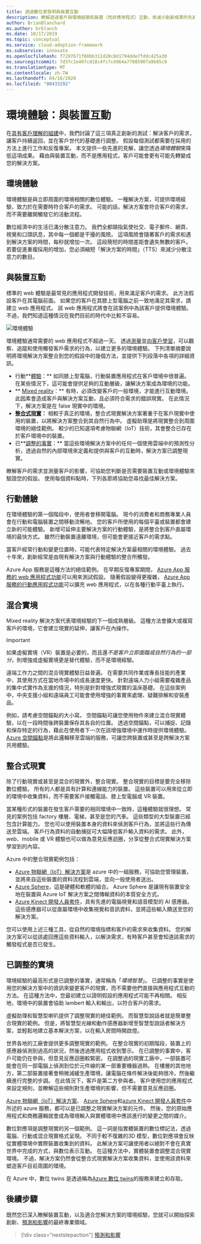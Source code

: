 ```yaml
---
title: 透過數位家發明與裝置互動
description: 瞭解透過客戶與環境經驗和裝置（而非應用程式）互動，來減少創新成果的先進方法。
author: BrianBlanchard
ms.author: brblanch
ms.date: 10/17/2019
ms.topic: conceptual
ms.service: cloud-adoption-framework
ms.subservice: innovate
ms.openlocfilehash: f7207b71f88bb311d28c8d1794dde7fddc425a30
ms.sourcegitcommit: 7d3fc1e407cd18c4fc7c4964a77885907a9b85c0
ms.translationtype: MT
ms.contentlocale: zh-TW
ms.lasthandoff: 04/16/2020
ms.locfileid: "80433292"
---
```

# <a name="ambient-experiences-interact-with-devices"></a>環境體驗：與裝置互動

在[具有客戶理解的組建](./build.md)中，我們討論了這三項真正創新的測試：解決客戶的需求，讓客戶持續返回，並在客戶世代的基礎進行調整。 假設每個測試都需要在採用的方法上進行工作和反復專案。 本文提供一些先進的見解，讓您透過*環境體驗*來降低這項成果。 藉由與裝置互動，而不是應用程式，客戶可能會更有可能先轉變成您的解決方案。

## <a name="ambient-experiences"></a>環境體驗

環境體驗是與立即周圍的環境相關的數位體驗。 一種解決方案，可提供環境經驗，致力於在需要時符合客戶的需求。 可能的話，解決方案會符合客戶的需求，而不需要離開觸發它的活動流程。

數位經濟中的生活已滿分散注意力。 我們全都頤指氣使社交、電子郵件、網頁、視覺和口頭訊息，其中每一個都是干擾的風險。 這項風險會隨著客戶的需求和遇到解決方案的時間，每秒就增加一次。 這段簡短的時間差距會遺失無數的客戶。 若要促進重複採用的增加，您必須縮短「解決方案的時間」（TTS）來減少分散注意力的數目。

## <a name="interacting-with-devices"></a>與裝置互動

標準的 web 體驗是最常見的應用程式開發技術，用來滿足客戶的需求。 此方法假設客戶在其電腦前面。 如果您的客戶在其膝上型電腦之前一致地滿足其需求，請建立 web 應用程式。 該 web 應用程式將會在該案例中為該客戶提供環境體驗。 不過，我們知道這種情況在我們目前的時代中比較不容易。

![環境體驗](../../_images/innovate/ambient-experiences.png)

環境體驗通常需要的 web 應用程式不超過一天。 透過[測量](./measure.md)並[向客戶學習](./learn.md)，可以觀察、追蹤和使用觸發客戶需求的行為，以建立更多的環境體驗。 下列清單摘要說明將環境解決方案整合到您的假設中的幾個方法，並提供下列段落中各項的詳細資訊。

- 行動**[體驗](#mobile-experience)：** 如同膝上型電腦，行動裝置應用程式在客戶環境中很普遍。 在某些情況下，這可能會提供足夠的互動層級，讓解決方案成為環境的功能。
- ** [Mixed reality](#mixed-reality)：** 有時，必須改變客戶的一般環境，才能進行互動環境。 此因素會造成客戶與解決方案互動，且必須符合需求的錯誤現實。 在此情況下，解決方案是在 false 現實中的環境。
- **[整合式現實](#integrated-reality)：** 相較于真正的環境，整合式現實解決方案著重于在客戶現實中使用的裝置，以將解決方案整合到其自然行為中。 虛擬助理是將現實整合到周圍環境的絕佳範例。 較少的已知選項考慮物聯網（IoT）技術，其會整合已存在於客戶環境中的裝置。
- 已**[調整的事實](#adjusted-reality)：** 當這些環境解決方案中的任何一個使用雲端中的預測性分析，透過自然的內部環境來定義和提供與客戶的互動時，解決方案已調整現實。

瞭解客戶的需求並測量客戶的影響，可協助您判斷是否需要裝置互動或環境體驗來驗證您的假設。 使用每個資料點時，下列各節將協助您尋找最佳解決方案。

## <a name="mobile-experience"></a>行動體驗

在環境體驗的第一個階段中，使用者會移開電腦。 現今的消費者和商務專業人員會在行動和電腦裝置之間移動流暢地。 您的客戶所使用的每個平臺或裝置都會建立新的可能體驗。 新增可延伸主要解決方案的行動體驗，是將整合到客戶直屬環境的最快方式。 雖然行動裝置遠離環境，但可能會更接近客戶的需求點。

當客戶經常行動和變更位置時，可能代表特定解決方案最相關的環境體驗。 過去十年來，創新經常是由現有解決方案與行動體驗的整合所觸發。

Azure App 服務是這種方法的絕佳範例。 在早期反復專案期間， [Azure App 服務的 web 應用程式功能](https://docs.microsoft.com/azure/app-service/overview)可以用來測試假設。 隨著假設變得更複雜， [Azure App 服務的行動應用程式功能](https://docs.microsoft.com/azure/app-service-mobile)可以擴充 web 應用程式，以在各種行動平臺上執行。

## <a name="mixed-reality"></a>混合實境

Mixed reality 解決方案代表環境經驗的下一個成熟層級。 這種方法會擴大或複寫客戶的環境，它會建立現實的延伸，讓客戶在內操作。

> [!IMPORTANT]
> 如果虛擬實境（VR）裝置是必要的，而且還*不是客戶立即面臨或自然行為的一部分*，則增強或虛擬實境更是替代體驗，而不是環境經驗。

遠端工作力之間的混合現實體驗日益普遍。 在需要共同作業或專長技能的產業中，其使用方式在當地市場中的成長速度更快。 針對遠端人力小組需要複雜產品的集中式實作為支援的情況，特別是針對增強式現實的溫床基礎。 在這些案例中，中央支援小組和遠端員工可能會使用增強的事實來處理、疑難排解和安裝產品。

例如，請考慮空間錨點的大小寫。 空間錨點可讓您使用物件來建立混合現實體驗，以在一段時間後跨裝置保存其各自的位置。 透過空間錨點，可以捕捉、記錄和保存特定的行為，藉此在使用者下一次在該增強環境中運作時提供環境體驗。 [Azure 空間錨點](https://docs.microsoft.com/azure/spatial-anchors/overview)是將此邏輯移至雲端的服務，可讓您跨裝置或甚至是跨解決方案共用體驗。

## <a name="integrated-reality"></a>整合式現實

除了行動現實或甚至是混合的現實外，整合現實。 整合現實的目標是要完全移除數位體驗。 所有的人都是具有計算和連線能力的裝置。 這些裝置可以用來從立即的環境中收集資料，而不需要客戶接觸電話、膝上型電腦或 VR 裝置。

當某種形式的裝置在發生客戶需要的相同環境中一致時，這種體驗就很理想。 常見的案例包括 factory 樓層、電梯，甚至是您的汽車。 這些類型的大型裝置已經包含計算能力。 您也可以使用裝置本身的資料來偵測客戶行為，並將這些行為傳送至雲端。 客戶行為資料的自動捕捉可大幅降低客戶輸入資料的需求。 此外，web、mobile 或 VR 體驗也可以做為意見反應迴圈，分享從整合式現實解決方案學習到的內容。

Azure 中的整合現實範例包括：

- [Azure 物聯網（IoT）解決方案](https://docs.microsoft.com/azure/iot-fundamentals)是 azure 中的一組服務，可協助您管理裝置，並將來自這些裝置的資料流程到雲端，並向一般使用者送出。
- [Azure Sphere](https://docs.microsoft.com/azure-sphere)，這是硬體和軟體的組合。 Azure Sphere 是讓現有裝置安全地在裝置與 Azure IoT 解決方案之間傳輸資料的本質安全方式。
- [Azure Kinect 開發人員套件](https://docs.microsoft.com/azure/Kinect-dk)，具有先進的電腦視覺和語音模型的 AI 感應器。 這些感應器可以從直屬環境中收集視覺和音訊資料，並將這些輸入饋送至您的解決方案。

您可以使用上述三種工具，從自然的環境指標和客戶的需求來收集資料。 您的解決方案可以從該處回應這些資料輸入，以解決需求，有時客戶甚至會知道該需求的觸發程式是否已發生。

## <a name="adjusted-reality"></a>已調整的實境

環境經驗的最高形式是已調整的事實，通常稱為「*環境智慧*」。 已調整的事實是使用您的解決方案中的資訊來變更客戶的現實，而不需要他們直接與應用程式互動的方法。 在這種方法中，您最初建立以證明假設的應用程式可能不再相關。 相反地，環境中的裝置會協助 lambert 輸入和輸出，以符合客戶的需求。

虛擬助理和智慧型喇叭提供了調整現實的絕佳範例。 而智慧型說話者就是簡單整合現實的範例。 但是，將智慧型光線和動作感應器新增至智慧型說話者解決方案，並輕鬆地建立基本解決方案，以在輸入房間時開啟燈。

世界各地的工廠會提供更多調整現實的範例。 在整合現實的初期階段，裝置上的感應器偵測到過高的狀況，然後透過應用程式收到警示。 在已調整的事實中，客戶可能仍在參與，但意見反應迴圈較緊密。 在調整過的現實工廠中，一部裝置可能會在同一部電腦上偵測到位於元件線的某一部重要機器過熱。 在樓層的其他地方，第二部裝置接著會稍微減緩生產環境，讓電腦在條件解決後能夠很冷，然後繼續進行完整的步調。 在此情況下，客戶是第二方參與者。 客戶使用您的應用程式來設定規則，並瞭解這些規則對生產環境的影響，但不需要意見反應迴圈。

[Azure 物聯網（IoT）解決方案](https://docs.microsoft.com/azure/iot-fundamentals)、 [Azure Sphere](https://docs.microsoft.com/azure-sphere)和[azure Kinect 開發人員套件](https://docs.microsoft.com/azure/Kinect-dk)中所述的 azure 服務，都可以是已調整之現實解決方案的元件。 然後，您的原始應用程式和商務邏輯就會成為環境輸入與實體環境中應該進行的變更之間的媒介。

數位對應項是調整現實的另一個範例。 這一詞是指實體裝置的數位標記法，透過電腦、行動或混合現實格式呈現。 不同于較不復雜的3D 模型，數位對應項會反映從實體環境中實際裝置收集到的資料。 此解決方案可讓使用者以絕對不會在真實世界中完成的方式，與數位表示互動。 在這種方法中，實體裝置會調整混合現實環境。 不過，解決方案仍然會從整合式現實解決方案收集資料，並使用該資料來塑造客戶目前周圍的環境。

在 Azure 中，數位 twins 是透過稱為[Azure 數位 twins](https://docs.microsoft.com/azure/digital-twins/about-digital-twins)的服務來建立和存取。

## <a name="next-steps"></a>後續步驟

既然您已深入瞭解裝置互動，以及適合您解決方案的環境經驗，您就可以開始探索創新、[預測和影響](./predict.md)的最終專業領域。

> [!div class="nextstepaction"]
> [預測和影響](./predict.md)
